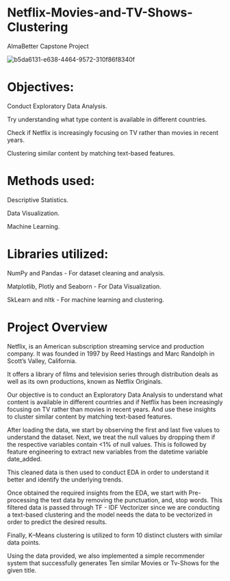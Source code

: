 # Netflix-Movies-and-TV-Shows-Clustering
AlmaBetter Capstone Project

![b5da6131-e638-4464-9572-310f86f8340f](https://user-images.githubusercontent.com/113955196/212524970-2699bb26-edc6-4476-b3c9-5f345488f4f9.jpeg)

# Objectives:

Conduct Exploratory Data Analysis.

Try understanding what type content is available in different countries.

Check if Netflix is increasingly focusing on TV rather than movies in recent years.

Clustering similar content by matching text-based features.

# Methods used:

Descriptive Statistics.

Data Visualization.

Machine Learning.

# Libraries utilized:

NumPy and Pandas - For dataset cleaning and analysis.

Matplotlib, Plotly and Seaborn - For Data Visualization.

SkLearn and nltk - For machine learning and clustering.

# Project Overview

Netflix, is an American subscription streaming service and production company. It was founded in 1997 by Reed Hastings and Marc Randolph in Scott’s Valley, California.

It offers a library of films and television series through distribution deals as well as its own productions, known as Netflix Originals.

Our objective is to conduct an Exploratory Data Analysis to understand what content is available in different countries and if Netflix has been increasingly focusing on TV rather than movies in recent years. And use these insights to cluster similar content by matching text-based features.

After loading the data, we start by observing the first and last five values to understand the dataset. Next, we treat the null values by dropping them if the respective variables contain <1% of null values. This is followed by feature engineering to extract new variables from the datetime variable date_added.

This cleaned data is then used to conduct EDA in order to understand it better and identify the underlying trends.

Once obtained the required insights from the EDA, we start with Pre-processing the text data by removing the punctuation, and, stop words. This filtered data is passed through TF - IDF Vectorizer since we are conducting a text-based clustering and the model needs the data to be vectorized in order to predict the desired results.

Finally, K–Means clustering is utilized to form 10 distinct clusters with similar data points.

Using the data provided, we also implemented a simple recommender system that successfully generates Ten similar Movies or Tv-Shows for the given title.

